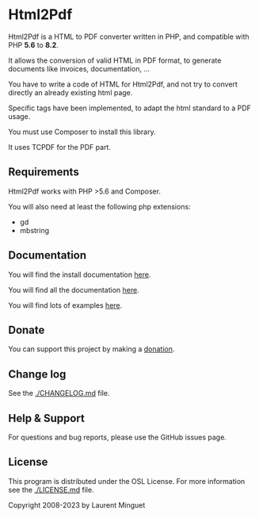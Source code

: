 # Html2Pdf

Html2Pdf is a HTML to PDF converter written in PHP, and compatible with PHP **5.6** to **8.2**.

It allows the conversion of valid HTML in PDF format, to generate documents like invoices, documentation, ...

You have to write a code of HTML for Html2Pdf, and not try to convert directly an already existing html page.

Specific tags have been implemented, to adapt the html standard to a PDF usage.

You must use Composer to install this library.

It uses TCPDF for the PDF part.

## Requirements

Html2Pdf works with PHP >5.6 and Composer.

You will also need at least the following php extensions:

* gd
* mbstring

## Documentation

You will find the install documentation [here](./doc/install.md).

You will find all the documentation [here](./doc/README.md).

You will find lots of examples [here](./examples/).

## Donate

You can support this project by making a [donation](http://html2pdf.fr/en/donate).

## Change log

See the [./CHANGELOG.md](./CHANGELOG.md) file.

## Help & Support

For questions and bug reports, please use the GitHub issues page.

## License

This program is distributed under the OSL License. For more information see the [./LICENSE.md](./LICENSE.md) file.

Copyright 2008-2023 by Laurent Minguet
